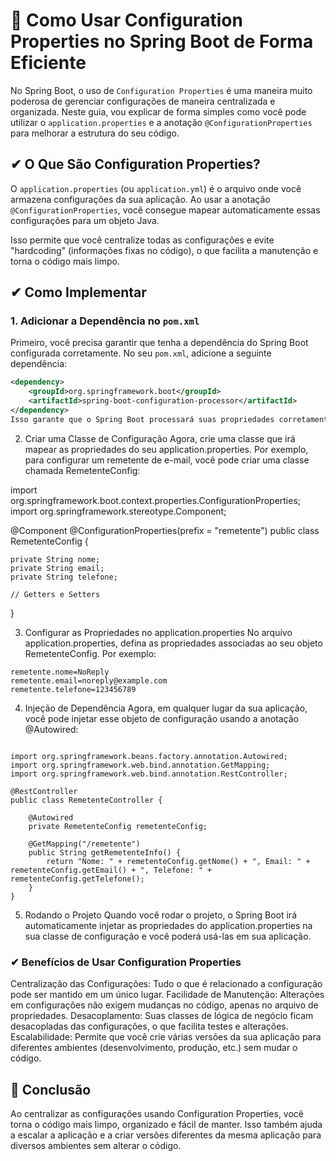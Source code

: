 # 🚀 Como Usar Configuration Properties no Spring Boot de Forma Eficiente

No Spring Boot, o uso de `Configuration Properties` é uma maneira muito poderosa de gerenciar configurações de maneira centralizada e organizada. Neste guia, vou explicar de forma simples como você pode utilizar o `application.properties` e a anotação `@ConfigurationProperties` para melhorar a estrutura do seu código.

## ✔ O Que São Configuration Properties?
O `application.properties` (ou `application.yml`) é o arquivo onde você armazena configurações da sua aplicação. Ao usar a anotação `@ConfigurationProperties`, você consegue mapear automaticamente essas configurações para um objeto Java.

Isso permite que você centralize todas as configurações e evite "hardcoding" (informações fixas no código), o que facilita a manutenção e torna o código mais limpo.

## ✔ Como Implementar

### 1. **Adicionar a Dependência no `pom.xml`**

Primeiro, você precisa garantir que tenha a dependência do Spring Boot configurada corretamente. No seu `pom.xml`, adicione a seguinte dependência:

```xml
<dependency>
    <groupId>org.springframework.boot</groupId>
    <artifactId>spring-boot-configuration-processor</artifactId>
</dependency>
Isso garante que o Spring Boot processará suas propriedades corretamente.

```


2. Criar uma Classe de Configuração
Agora, crie uma classe que irá mapear as propriedades do seu application.properties. Por exemplo, para configurar um remetente de e-mail, você pode criar uma classe chamada RemetenteConfig:


import org.springframework.boot.context.properties.ConfigurationProperties;
import org.springframework.stereotype.Component;

@Component
@ConfigurationProperties(prefix = "remetente")
public class RemetenteConfig {

    private String nome;
    private String email;
    private String telefone;

    // Getters e Setters
}

3. Configurar as Propriedades no application.properties
No arquivo application.properties, defina as propriedades associadas ao seu objeto RemetenteConfig. Por exemplo:

```
remetente.nome=NoReply
remetente.email=noreply@example.com
remetente.telefone=123456789
```

4. Injeção de Dependência
Agora, em qualquer lugar da sua aplicação, você pode injetar esse objeto de configuração usando a anotação @Autowired:

```

import org.springframework.beans.factory.annotation.Autowired;
import org.springframework.web.bind.annotation.GetMapping;
import org.springframework.web.bind.annotation.RestController;

@RestController
public class RemetenteController {

    @Autowired
    private RemetenteConfig remetenteConfig;

    @GetMapping("/remetente")
    public String getRemetenteInfo() {
        return "Nome: " + remetenteConfig.getNome() + ", Email: " + remetenteConfig.getEmail() + ", Telefone: " + remetenteConfig.getTelefone();
    }
}
```

5. Rodando o Projeto
Quando você rodar o projeto, o Spring Boot irá automaticamente injetar as propriedades do application.properties na sua classe de configuração e você poderá usá-las em sua aplicação.

### ✔ Benefícios de Usar Configuration Properties
Centralização das Configurações: Tudo o que é relacionado a configuração pode ser mantido em um único lugar.
Facilidade de Manutenção: Alterações em configurações não exigem mudanças no código, apenas no arquivo de propriedades.
Desacoplamento: Suas classes de lógica de negócio ficam desacopladas das configurações, o que facilita testes e alterações.
Escalabilidade: Permite que você crie várias versões da sua aplicação para diferentes ambientes (desenvolvimento, produção, etc.) sem mudar o código.

## 🚀 Conclusão

Ao centralizar as configurações usando Configuration Properties, você torna o código mais limpo, organizado e fácil de manter. Isso também ajuda a escalar a aplicação e a criar versões diferentes da mesma aplicação para diversos ambientes sem alterar o código.